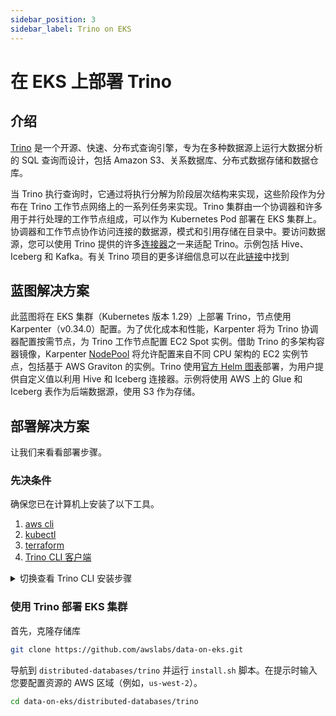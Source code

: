 ```yaml
---
sidebar_position: 3
sidebar_label: Trino on EKS
---
```


# 在 EKS 上部署 Trino

## 介绍

[Trino](https://trino.io/) 是一个开源、快速、分布式查询引擎，专为在多种数据源上运行大数据分析的 SQL 查询而设计，包括 Amazon S3、关系数据库、分布式数据存储和数据仓库。

当 Trino 执行查询时，它通过将执行分解为阶段层次结构来实现，这些阶段作为分布在 Trino 工作节点网络上的一系列任务来实现。Trino 集群由一个协调器和许多用于并行处理的工作节点组成，可以作为 Kubernetes Pod 部署在 EKS 集群上。协调器和工作节点协作访问连接的数据源，模式和引用存储在目录中。要访问数据源，您可以使用 Trino 提供的许多[连接器](https://trino.io/docs/current/connector.html)之一来适配 Trino。示例包括 Hive、Iceberg 和 Kafka。有关 Trino 项目的更多详细信息可以在此[链接](https://trino.io)中找到

## 蓝图解决方案

此蓝图将在 EKS 集群（Kubernetes 版本 1.29）上部署 Trino，节点使用 Karpenter（v0.34.0）配置。为了优化成本和性能，Karpenter 将为 Trino 协调器配置按需节点，为 Trino 工作节点配置 EC2 Spot 实例。借助 Trino 的多架构容器镜像，Karpenter [NodePool](https://karpenter.sh/v0.34/concepts/nodepools/) 将允许配置来自不同 CPU 架构的 EC2 实例节点，包括基于 AWS Graviton 的实例。Trino 使用[官方 Helm 图表](https://trinodb.github.io/charts/charts/trino/)部署，为用户提供自定义值以利用 Hive 和 Iceberg 连接器。示例将使用 AWS 上的 Glue 和 Iceberg 表作为后端数据源，使用 S3 作为存储。

## 部署解决方案

让我们来看看部署步骤。

### 先决条件

确保您已在计算机上安装了以下工具。

1. [aws cli](https://docs.aws.amazon.com/cli/latest/userguide/install-cliv2.html)
2. [kubectl](https://Kubernetes.io/docs/tasks/tools/)
3. [terraform](https://learn.hashicorp.com/tutorials/terraform/install-cli)
4. [Trino CLI 客户端](https://trino.io/docs/current/client/cli.html)
<details>
<summary> 切换查看 Trino CLI 安装步骤</summary>
```bash
wget https://repo1.maven.org/maven2/io/trino/trino-cli/427/trino-cli-427-executable.jar
mv trino-cli-427-executable.jar trino
chmod +x trino
```
</details>

### 使用 Trino 部署 EKS 集群

首先，克隆存储库

```bash
git clone https://github.com/awslabs/data-on-eks.git
```

导航到 `distributed-databases/trino` 并运行 `install.sh` 脚本。在提示时输入您要配置资源的 AWS 区域（例如，`us-west-2`）。

```bash
cd data-on-eks/distributed-databases/trino
